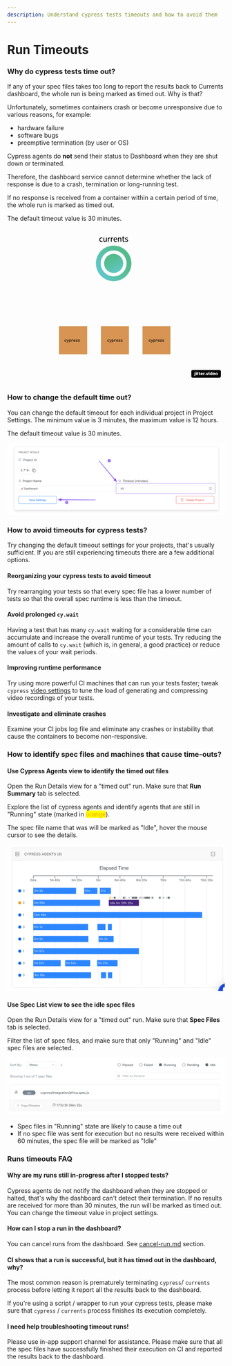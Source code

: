 ```yaml
---
description: Understand cypress tests timeouts and how to avoid them
---
```


# Run Timeouts

### Why do cypress tests time out?

If any of your spec files takes too long to report the results back to Currents dashboard, the whole run is being marked as timed out. Why is that?

Unfortunately, sometimes containers crash or become unresponsive due to various reasons, for example:

* hardware failure
* software bugs
* preemptive termination (by user or OS)

Cypress agents do **not** send their status to Dashboard when they are shut down or terminated.

Therefore, the dashboard service cannot determine whether the lack of response is due to a crash, termination or long-running test.

If no response is received from a container within a certain period of time, the whole run is marked as timed out.

The default timeout value is 30 minutes.&#x20;

![Cypress tests timing out because of a crash](../.gitbook/assets/parallelization-timeout.gif)

### How to change the default time out?

You can change the default timeout for each individual project in Project Settings. The minimum value is 3 minutes, the maximum value is 12 hours.&#x20;

The default timeout value is 30 minutes.&#x20;

![Changing Project timeout settings](<../.gitbook/assets/CleanShot 2022-02-19 at 01.52.33.png>)

### How to avoid timeouts for cypress tests?

Try changing the default timeout settings for your projects, that's usually sufficient. If you are still experiencing timeouts there are a few additional options.

#### Reorganizing your cypress tests to avoid timeout

Try rearranging your tests so that every spec file has a lower number of tests so that the overall spec runtime is less than the timeout.

#### Avoid prolonged `cy.wait`&#x20;

Having a test that has many `cy.wait` waiting for a considerable time can accumulate and increase the overall runtime of your tests. Try reducing the amount of calls to `cy.wait` (which is, in general, a good practice) or reduce the values of your wait periods.

#### Improving runtime performance

Try using more powerful CI machines that can run your tests faster; tweak `cypress` [video settings](https://docs.cypress.io/guides/guides/screenshots-and-videos#Videos) to tune the load of generating and compressing video recordings of your tests.

#### Investigate and eliminate crashes

Examine your CI jobs log file and eliminate any crashes or instability that cause the containers to become non-responsive.

### How to identify spec files and machines that cause time-outs?

#### Use Cypress Agents view to identify the timed out files

Open the Run Details view for a "timed out" run. Make sure that **Run Summary** tab is selected.

Explore the list of cypress agents and identify agents that are still in "Running" state (marked in <mark style="color:orange;">orange</mark>).

The spec file name that was will be marked as "Idle", hover the mouse cursor to see the details.

![](<../.gitbook/assets/CleanShot 2022-08-19 at 01.30.37@2x.png>)

#### Use Spec List view to see the idle spec files

Open the Run Details view for a "timed out" run. Make sure that **Spec Files** tab is selected.

Filter the list of spec files, and make sure that only "Running" and "Idle" spec files are selected.

![Idle spec file is likely to cause a time out](<../.gitbook/assets/CleanShot 2022-02-19 at 13.55.08.png>)

* Spec files in "Running" state are likely to cause a time out
* If no spec file was sent for execution but no results were received within 60 minutes, the spec file will be marked as "Idle"

### Runs timeouts FAQ

#### Why are my runs still in-progress after I stopped tests?

Cypress agents do not notify the dashboard when they are stopped or halted, that's why the dashboard can't detect their termination. If no results are received for more than 30 minutes, the run will be marked as timed out. You can change the timeout value in project settings.

#### How can I  stop a run in the dashboard?

You can cancel runs from the dashboard. See [cancel-run.md](cancel-run.md "mention") section.

#### CI shows that a run is successful, but it has timed out in the dashboard, why?

The most common reason is prematurely terminating `cypress`/ `currents` process before letting it report all the results back to the dashboard.

If you're using a script / wrapper to run your cypress tests, please make sure that `cypress` / `currents` process finishes its execution completely.

#### I need help troubleshooting timeout runs!

Please use in-app support channel for assistance. Please make sure that all the spec files have successfully finished their execution on CI and reported the results back to the dashboard.

